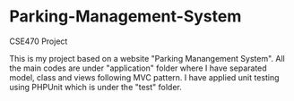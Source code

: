 # Parking-Management-System
CSE470 Project

This is my project based on a website "Parking Manangement System". All the main codes are under "application" folder where I have separated model, class and views following MVC pattern. I have applied unit testing using PHPUnit which is under the "test" folder.
